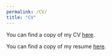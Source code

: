 ```yaml
---
permalink: /CV/
title: "CV"
---
```



You can find a copy of my CV [here](https://www.dropbox.com/scl/fi/moqvhld9uw3uzdai0k9w2/CV_Weller.pdf?rlkey=9cp9aia0mm0o26l8ufanilksh&dl=0).

You can find a copy of my resume [here](https://www.dropbox.com/scl/fi/b6fbslhahmk9j3pskwelz/Weller_Resume.pdf?rlkey=f1cmu536guu5tr05u8vie6igf&dl=0).


